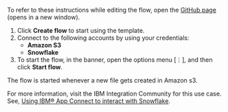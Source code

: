 To refer to these instructions while editing the flow, open the [GitHub page](https://github.com/ot4i/app-connect-templates/tree/master/resources/markdown/Insert%20data%20into%20the%20Snowflake%20table%20when%20a%20new%20file%20gets%20created%20in%20Amazon%20S3_instructions.md) (opens in a new window).


1. Click **Create flow** to start using the template.
2. Connect to the following accounts by using your credentials:
   - **Amazon S3** 
   - **Snowflake**
3. To start the flow, in the banner, open the options menu [⋮], and then click **Start flow**.

The flow is started whenever a new file gets created in Amazon s3.

For more information, visit the IBM Integration Community for this use case. See, [Using IBM® App Connect to interact with Snowflake](https://community.ibm.com/community/user/blogs/deepak-ayilliath/2023/01/27/using-ibm-app-connect-to-interact-with-snowflake).
